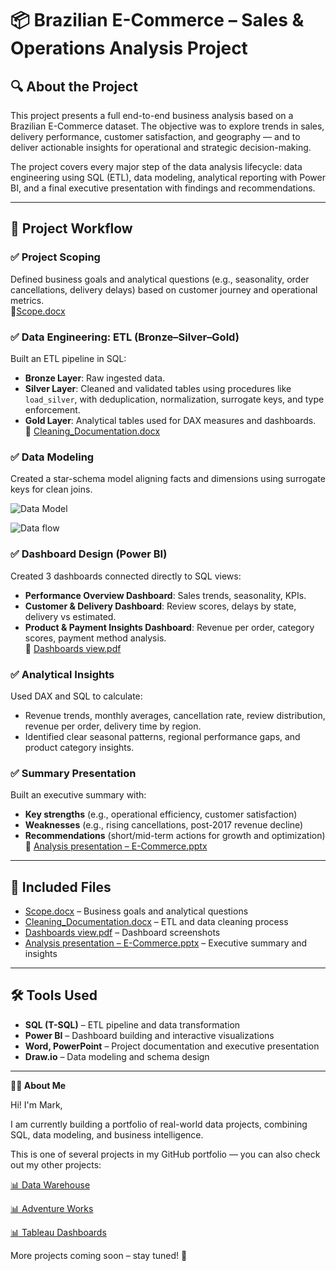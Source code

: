 # 📦 Brazilian E-Commerce – Sales & Operations Analysis Project

## 🔍 About the Project  
This project presents a full end-to-end business analysis based on a Brazilian E-Commerce dataset. The objective was to explore trends in sales, delivery performance, customer satisfaction, and geography — and to deliver actionable insights for operational and strategic decision-making.

The project covers every major step of the data analysis lifecycle: data engineering using SQL (ETL), data modeling, analytical reporting with Power BI, and a final executive presentation with findings and recommendations.

---

## 🧩 Project Workflow

### ✅ Project Scoping  
Defined business goals and analytical questions (e.g., seasonality, order cancellations, delivery delays) based on customer journey and operational metrics.  
📄[Scope.docx](https://github.com/user-attachments/files/21101792/Scope.docx)


### ✅ Data Engineering: ETL (Bronze–Silver–Gold)  
Built an ETL pipeline in SQL:
- **Bronze Layer**: Raw ingested data.
- **Silver Layer**: Cleaned and validated tables using procedures like `load_silver`, with deduplication, normalization, surrogate keys, and type enforcement.  
- **Gold Layer**: Analytical tables used for DAX measures and dashboards.  
📄 [Cleaning_Documentation.docx](https://github.com/user-attachments/files/21101819/Cleaning_Documentation.docx)


### ✅ Data Modeling  
Created a star-schema model aligning facts and dimensions using surrogate keys for clean joins. 

![Data Model](https://github.com/user-attachments/assets/e78285ea-8a25-4dba-bab5-dc00c1d9cddc)


 ![Data flow](https://github.com/user-attachments/assets/4e873278-3a49-4bf7-8cd5-bc29e5cca3cd)


### ✅ Dashboard Design (Power BI)  
Created 3 dashboards connected directly to SQL views:
- **Performance Overview Dashboard**: Sales trends, seasonality, KPIs.
- **Customer & Delivery Dashboard**: Review scores, delays by state, delivery vs estimated.
- **Product & Payment Insights Dashboard**: Revenue per order, category scores, payment method analysis.  
📄 [Dashboards view.pdf](https://github.com/user-attachments/files/21101826/Dashboards.view.pdf)


### ✅ Analytical Insights  
Used DAX and SQL to calculate:
- Revenue trends, monthly averages, cancellation rate, review distribution, revenue per order, delivery time by region.
- Identified clear seasonal patterns, regional performance gaps, and product category insights.

### ✅ Summary Presentation  
Built an executive summary with:
- **Key strengths** (e.g., operational efficiency, customer satisfaction)
- **Weaknesses** (e.g., rising cancellations, post-2017 revenue decline)
- **Recommendations** (short/mid-term actions for growth and optimization)  
📄 [Analysis presentation – E-Commerce.pptx](https://github.com/user-attachments/files/21101830/Analysis.presentation.E-Commerce.pptx)


---

## 📁 Included Files

- [Scope.docx](https://github.com/user-attachments/files/21101792/Scope.docx) – Business goals and analytical questions  
- [Cleaning_Documentation.docx](https://github.com/user-attachments/files/21101819/Cleaning_Documentation.docx) – ETL and data cleaning process  
- [Dashboards view.pdf](https://github.com/user-attachments/files/21101826/Dashboards.view.pdf) – Dashboard screenshots  
- [Analysis presentation – E-Commerce.pptx](https://github.com/user-attachments/files/21101830/Analysis.presentation.E-Commerce.pptx) – Executive summary and insights  

---

## 🛠 Tools Used

- **SQL (T-SQL)** – ETL pipeline and data transformation  
- **Power BI** – Dashboard building and interactive visualizations  
- **Word, PowerPoint** – Project documentation and executive presentation  
- **Draw.io** – Data modeling and schema design  

---

**👨‍💻 About Me**

Hi! I'm Mark,

I am currently building a portfolio of real-world data projects, combining SQL, data modeling, and business intelligence.

This is one of several projects in my GitHub portfolio — you can also check out my other projects:

[📊 Data Warehouse](https://github.com/Mark20-G/SQL-DWH-Project)

[📊 Adventure Works](https://github.com/Mark20-G/Adventure-Works-Project)

[📊 Tableau Dashboards](https://github.com/Mark20-G/Tableau-Dashboards)

More projects coming soon – stay tuned! 🚀
